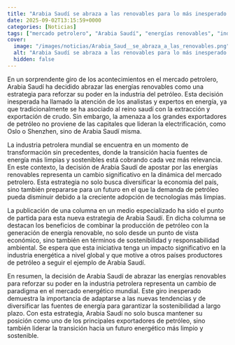 ```yaml
---
title: "Arabia Saudí se abraza a las renovables para lo más inesperado - reforzar su poder petrolero"
date: 2025-09-02T13:15:59+0000
categories: [Noticias]
tags: ["mercado petrolero", "Arabia Saudí", "energías renovables", "industria del petróleo", "transición energética", "sostenibilidad", "exportadores de petróleo."]
cover:
  image: "/images/noticias/Arabia_Saud__se_abraza_a_las_renovables.png"
  alt: "Arabia Saudí se abraza a las renovables para lo más inesperado - reforzar su poder petrolero"
  hidden: false
---
```


En un sorprendente giro de los acontecimientos en el mercado petrolero, Arabia Saudí ha decidido abrazar las energías renovables como una estrategia para reforzar su poder en la industria del petróleo. Esta decisión inesperada ha llamado la atención de los analistas y expertos en energía, ya que tradicionalmente se ha asociado al reino saudí con la extracción y exportación de crudo. Sin embargo, la amenaza a los grandes exportadores de petróleo no proviene de las capitales que lideran la electrificación, como Oslo o Shenzhen, sino de Arabia Saudí misma.

La industria petrolera mundial se encuentra en un momento de transformación sin precedentes, donde la transición hacia fuentes de energía más limpias y sostenibles está cobrando cada vez más relevancia. En este contexto, la decisión de Arabia Saudí de apostar por las energías renovables representa un cambio significativo en la dinámica del mercado petrolero. Esta estrategia no solo busca diversificar la economía del país, sino también prepararse para un futuro en el que la demanda de petróleo pueda disminuir debido a la creciente adopción de tecnologías más limpias.

La publicación de una columna en un medio especializado ha sido el punto de partida para esta nueva estrategia de Arabia Saudí. En dicha columna se destacan los beneficios de combinar la producción de petróleo con la generación de energía renovable, no solo desde un punto de vista económico, sino también en términos de sostenibilidad y responsabilidad ambiental. Se espera que esta iniciativa tenga un impacto significativo en la industria energética a nivel global y que motive a otros países productores de petróleo a seguir el ejemplo de Arabia Saudí.

En resumen, la decisión de Arabia Saudí de abrazar las energías renovables para reforzar su poder en la industria petrolera representa un cambio de paradigma en el mercado energético mundial. Este giro inesperado demuestra la importancia de adaptarse a las nuevas tendencias y de diversificar las fuentes de energía para garantizar la sostenibilidad a largo plazo. Con esta estrategia, Arabia Saudí no solo busca mantener su posición como uno de los principales exportadores de petróleo, sino también liderar la transición hacia un futuro energético más limpio y sostenible.
